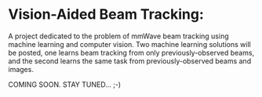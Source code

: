 # Vision-Aided Beam Tracking:
A project dedicated to the problem of mmWave beam tracking using machine learning and computer vision. Two machine learning solutions will be posted, one learns beam tracking from only previously-observed beams, and the second learns the same task from previously-observed beams and images.

COMING SOON. STAY TUNED... ;-)
